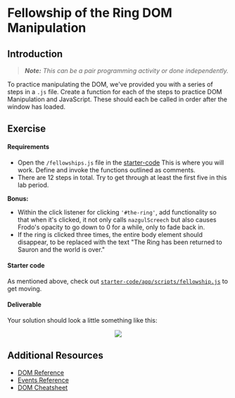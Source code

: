 # Fellowship of the Ring DOM Manipulation

## Introduction

> ***Note:*** _This can be a pair programming activity or done independently._

To practice manipulating the DOM, we've provided you with a series of steps in a `.js` file.  Create a function for each of the steps to practice DOM Manipulation and JavaScript. These should each be called in order after the window has loaded.

## Exercise

#### Requirements

- Open the `/fellowships.js` file in the [starter-code](starter-code/app/) This is where you will work. Define and invoke the functions outlined as comments.
- There are 12 steps in total.  Try to get through at least the first five in this lab period.

**Bonus:**

- Within the click listener for clicking `'#the-ring'`, add functionality so that when it's clicked, it not only calls `nazgulScreech` but also causes Frodo's opacity to go down to 0 for a while, only to fade back in.
- If the ring is clicked three times, the entire body element should disappear, to be replaced with the text "The Ring has been returned to Sauron and the world is over."

#### Starter code

As mentioned above, check out [`starter-code/app/scripts/fellowship.js`](starter-code/app/scripts/fellowship.js) to get moving.

#### Deliverable

Your solution should look a little something like this:

<p style="text-align:center">
<img src="https://i.imgur.com/3EvFXEt.png">
</p>

## Additional Resources

- [DOM Reference](https://developer.mozilla.org/en-US/docs/DOM/DOM_Reference)
- [Events Reference](https://developer.mozilla.org/en-US/docs/Web/Events)
- [DOM Cheatsheet](http://christianheilmann.com/stuff/JavaScript-DOM-Cheatsheet.pdf)
